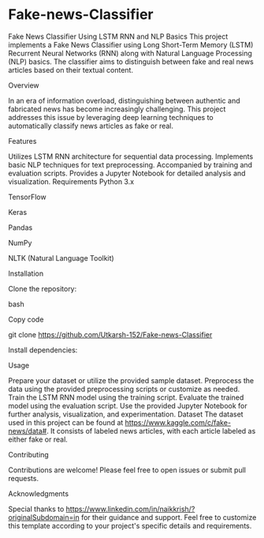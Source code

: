 # Fake-news-Classifier
Fake News Classifier Using LSTM RNN and NLP Basics
This project implements a Fake News Classifier using Long Short-Term Memory (LSTM) Recurrent Neural Networks (RNN) along with Natural Language Processing (NLP) basics. The classifier aims to distinguish between fake and real news articles based on their textual content.



Overview

In an era of information overload, distinguishing between authentic and fabricated news has become increasingly challenging. This project addresses this issue by leveraging deep learning techniques to automatically classify news articles as fake or real.



Features

Utilizes LSTM RNN architecture for sequential data processing.
Implements basic NLP techniques for text preprocessing.
Accompanied by training and evaluation scripts.
Provides a Jupyter Notebook for detailed analysis and visualization.
Requirements
Python 3.x

TensorFlow

Keras

Pandas

NumPy

NLTK (Natural Language Toolkit)

Installation

Clone the repository:

bash

Copy code

git clone https://github.com/Utkarsh-152/Fake-news-Classifier

Install dependencies:



Usage

Prepare your dataset or utilize the provided sample dataset.
Preprocess the data using the provided preprocessing scripts or customize as needed.
Train the LSTM RNN model using the training script.
Evaluate the trained model using the evaluation script.
Use the provided Jupyter Notebook for further analysis, visualization, and experimentation.
Dataset
The dataset used in this project can be found at https://www.kaggle.com/c/fake-news/data#. It consists of labeled news articles, with each article labeled as either fake or real.

Contributing

Contributions are welcome! Please feel free to open issues or submit pull requests.



Acknowledgments

Special thanks to https://www.linkedin.com/in/naikkrish/?originalSubdomain=in for their guidance and support.
Feel free to customize this template according to your project's specific details and requirements. 
